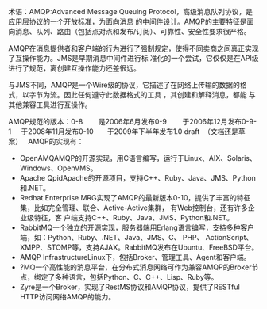 术语：AMQP:Advanced Message Queuing Protocol，高级消息队列协议，是应用层协议的一个开放标准，为面向消息
的中间件设计。AMQP的主要特征是面向消息、队列、路由（包括点对点和发布/订阅）、可靠性、安全性要求很严格。

AMQP在消息提供者和客户端的行为进行了强制规定，使得不同卖商之间真正实现了互操作能力。JMS是早期消息中间件进行标
准化的一个尝试，它仅仅是在API级进行了规范，离创建互操作能力还差很远。

与JMS不同，AMQP是一个Wire级的协议，它描述了在网络上传输的数据的格式，以字节为流。因此任何遵守此数据格式的工具
，其创建和解释消息，都能 与其他兼容工具进行互操作。

AMQP规范的版本：0-8        是2006年6月发布0-9        于2006年12月发布0-9-1     于2008年11月发布0-10      
于2009年下半年发布1.0 draft  （文档还是草案） 
 
AMQP的实现有：

* OpenAMQAMQP的开源实现，用C语言编写，运行于Linux、AIX、Solaris、Windows、OpenVMS。
* Apache QpidApache的开源项目，支持C++、Ruby、Java、JMS、Python和.NET。
* Redhat Enterprise MRG实现了AMQP的最新版本0-10，提供了丰富的特征集，比如完全管理、联合、Active-Active集群，
有Web控制台，还有许多企业级特征，客 户端支持C++、Ruby、Java、JMS、Python和.NET。
* RabbitMQ一个独立的开源实现，服务器端用Erlang语言编写，支持多种客户端，如：Python、Ruby、.NET、Java、JMS、C、
PHP、 ActionScript、XMPP、STOMP等，支持AJAX。RabbitMQ发布在Ubuntu、FreeBSD平台。
* AMQP InfrastructureLinux下，包括Broker、管理工具、Agent和客户端。
* ?MQ一个高性能的消息平台，在分布式消息网络可作为兼容AMQP的Broker节点，绑定了多种语言，包括Python、C、C++、Lisp、Ruby等。
* Zyre是一个Broker，实现了RestMS协议和AMQP协议，提供了RESTful HTTP访问网络AMQP的能力。 

